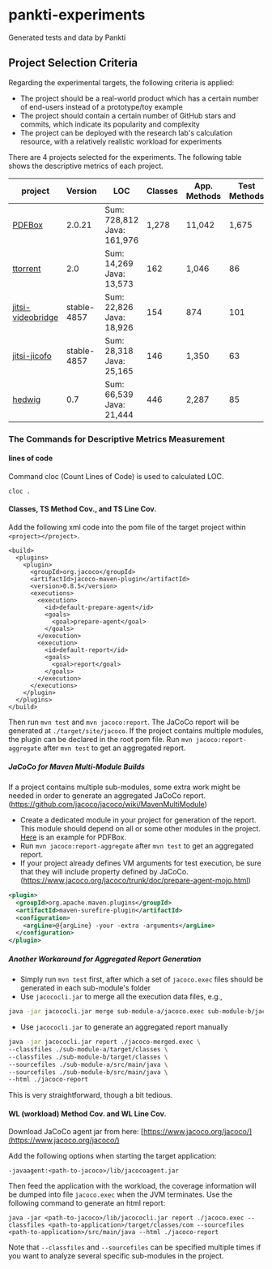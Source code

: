 # pankti-experiments
Generated tests and data by Pankti

## Project Selection Criteria

Regarding the experimental targets, the following criteria is applied:

- The project should be a real-world product which has a certain number of end-users instead of a prototype/toy example
- The project should contain a certain number of GitHub stars and commits, which indicate its popularity and complexity
- The project can be deployed with the research lab's calculation resource, with a relatively realistic workload for experiments

There are 4 projects selected for the experiments. The following table shows the descriptive metrics of each project.

| project       | Version       | LOC   | Classes | App. Methods | Test Methods | TS Method Cov. | TS Line Cov. | WL Method Cov. | WL Line Cov. |
| ------------- | ------------- | ----- | ------- | -------------| ------------ | -------------- | ------------ | -------------- | ------------ |
| [PDFBox](https://github.com/apache/pdfbox/tree/2.0.21) | 2.0.21 | Sum: 728,812 <br> Java: 161,976 | 1,278 | 11,042 | 1,675 | 54.8% <br> 6,049/11,042 | 53.5% <br> 34,653/64,787 | 21.6% <br> 2,390/11,042 | 21.0% <br> 13,630/64,787 |
| [ttorrent](https://github.com/mpetazzoni/ttorrent/tree/ttorrent-2.0) | 2.0 | Sum: 14,269 <br> Java: 13,573 | 162 | 1,046 | 86 | 71.8% <br> 751/1046 | 68.8% <br> 3,542/5,146 | 51.8% <br> 542/1,046 | 49.2% <br> 2,530/5,146 |
| [jitsi-videobridge](https://github.com/jitsi/jitsi-videobridge/tree/stable/jitsi-meet_4857) | stable-4857 | Sum: 22,826 <br> Java: 18,926 | 154 | 874 | 101 | 40.0% <br> 652/1,627 | 33.6% <br> 2,706/8,048 | 50.4% <br> 842/1,671 | 49.0% <br> 3,995/8,148 |
| [jitsi-jicofo](https://github.com/jitsi/jicofo/tree/stable/jitsi-meet_4857) | stable-4857 | Sum: 28,318 <br> Java: 25,165 | 146 | 1,350 | 63 | 49.4% <br> 667/1,350 | 46.7% <br> 3,537/7,571 | 49.3% <br> 665/1,350 | 46.6% <br> 3,528/7,571 |
| [hedwig](http://hwmail.sourceforge.net/) | 0.7 | Sum: 66,539 <br> Java: 21,444 | 446 | 2,287 | 85 | 14.9% <br> 343/2,303 | 12.2% <br> 1,250/10,266 | 36.9% <br> 850/2,303 | 25% <br> 3,002/10,266 |

### The Commands for Descriptive Metrics Measurement

#### lines of code

Command cloc (Count Lines of Code) is used to calculated LOC.

```
cloc .
```

#### Classes, TS Method Cov., and TS Line Cov.

Add the following xml code into the pom file of the target project within `<project></project>`.
```
<build>
  <plugins>
    <plugin>
      <groupId>org.jacoco</groupId>
      <artifactId>jacoco-maven-plugin</artifactId>
      <version>0.8.5</version>
      <executions>
        <execution>
          <id>default-prepare-agent</id>
          <goals>
            <goal>prepare-agent</goal>
          </goals>
        </execution>
        <execution>
          <id>default-report</id>
          <goals>
            <goal>report</goal>
          </goals>
        </execution>
      </executions>
    </plugin>
  </plugins>
</build>
```

Then run `mvn test` and `mvn jacoco:report`. The JaCoCo report will be generated at `./target/site/jacoco`. If the project contains multiple modules, the plugin can be declared in the root pom file. Run `mvn jacoco:report-aggregate` after `mvn test` to get an aggregated report.

##### JaCoCo for Maven Multi-Module Builds

If a project contains multiple sub-modules, some extra work might be needed in order to generate an aggregated JaCoCo report. (https://github.com/jacoco/jacoco/wiki/MavenMultiModule)

- Create a dedicated module in your project for generation of the report. This module should depend on all or some other modules in the project. [Here](https://github.com/gluckzhang/pdfbox/tree/2.0.21-jacoco/aggregate-report) is an example for PDFBox.
- Run `mvn jacoco:report-aggregate` after `mvn test` to get an aggregated report.
- If your project already defines VM arguments for test execution, be sure that they will include property defined by JaCoCo. (https://www.jacoco.org/jacoco/trunk/doc/prepare-agent-mojo.html)

```xml
<plugin>
  <groupId>org.apache.maven.plugins</groupId>
  <artifactId>maven-surefire-plugin</artifactId>
  <configuration>
    <argLine>@{argLine} -your -extra -arguments</argLine>
  </configuration>
</plugin>
```

##### Another Workaround for Aggregated Report Generation

- Simply run `mvn test` first, after which a set of `jacoco.exec` files should be generated in each sub-module's folder
- Use `jacococli.jar` to merge all the execution data files, e.g.,

```bash
java -jar jacococli.jar merge sub-module-a/jacoco.exec sub-module-b/jacoco.exec --destfile jacoco-merged.exec
```
- Use `jacococli.jar` to generate an aggregated report manually

```bash
java -jar jacococli.jar report ./jacoco-merged.exec \
--classfiles ./sub-module-a/target/classes \
--classfiles ./sub-module-b/target/classes \
--sourcefiles ./sub-module-a/src/main/java \
--sourcefiles ./sub-module-b/src/main/java \
--html ./jacoco-report
```
This is very straightforward, though a bit tedious.

#### WL (workload) Method Cov. and WL Line Cov.

Download JaCoCo agent jar from here: [https://www.jacoco.org/jacoco/](https://www.jacoco.org/jacoco/)

Add the following options when starting the target application:

```
-javaagent:<path-to-jacoco>/lib/jacocoagent.jar
```

Then feed the application with the workload, the coverage information will be dumped into file `jacoco.exec` when the JVM terminates. Use the following command to generate an html report:

```
java -jar <path-to-jacoco>/lib/jacococli.jar report ./jacoco.exec --classfiles <path-to-application>/target/classes/com --sourcefiles <path-to-application>/src/main/java --html ./jacoco-report

```

Note that `--classfiles` and `--sourcefiles` can be specified multiple times if you want to analyze several specific sub-modules in the project.
